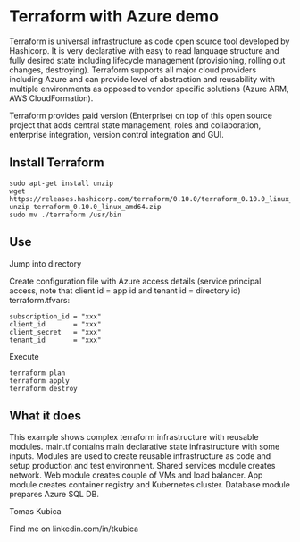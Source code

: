# Terraform with Azure demo

Terraform is universal infrastructure as code open source tool developed by Hashicorp. It is very declarative with easy to read language structure and fully desired state including lifecycle management (provisioning, rolling out changes, destroying). Terraform supports all major cloud providers including Azure and can provide level of abstraction and reusability with multiple environments as opposed to vendor specific solutions (Azure ARM, AWS CloudFormation).

Terraform provides paid version (Enterprise) on top of this open source project that adds central state management, roles and collaboration, enterprise integration, version control integration and GUI.

## Install Terraform

```
sudo apt-get install unzip
wget https://releases.hashicorp.com/terraform/0.10.0/terraform_0.10.0_linux_amd64.zip
unzip terraform_0.10.0_linux_amd64.zip
sudo mv ./terraform /usr/bin
```

## Use
Jump into directory

Create configuration file with Azure access details (service principal access, note that client id = app id and tenant id = directory id) terraform.tfvars:

```
subscription_id = "xxx"
client_id       = "xxx"
client_secret   = "xxx"
tenant_id       = "xxx"
```

Execute

```
terraform plan
terraform apply
terraform destroy
```

## What it does
This example shows complex terraform infrastructure with reusable modules. main.tf contains main declarative state infrastructure with some inputs. Modules are used to create reusable infrastructure as code and setup production and test environment. Shared services module creates network. Web module creates couple of VMs and load balancer. App module creates container registry and Kubernetes cluster. Database module prepares Azure SQL DB.



Tomas Kubica

Find me on linkedin.com/in/tkubica